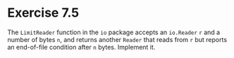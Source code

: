 # Exercise 7.5

The `LimitReader` function in the `io` package accepts an `io.Reader` `r` and a
number of bytes `n`, and returns another `Reader` that reads from `r` but
reports an end-of-file condition after `n` bytes. Implement it.
